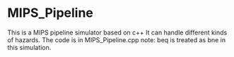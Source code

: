 # MIPS_Pipeline
This is a MIPS pipeline simulator based on c++
It can handle different kinds of hazards.
The code is in MIPS_Pipeline.cpp
note: beq is treated as bne in this simulation.
